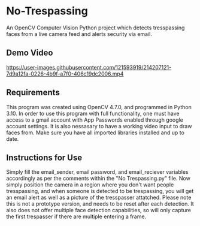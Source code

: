 # No-Trespassing
An OpenCV Computer Vision Python project which detects tresspassing faces from a live camera feed and alerts security via email.

## Demo Video


https://user-images.githubusercontent.com/121593919/214207121-7d9a12fa-0226-4b9f-a7f0-406c19dc2006.mp4


## Requirements
This program was created using OpenCV 4.7.0, and programmed in Python 3.10. In order to use this program with full functionality, one must have access to a gmail account with App Passwords enabled through google account settings. It is also nessasary to have a working video input to draw faces from. Make sure you have all imported libraries installed and up to date.

## Instructions for Use
Simply fill the email_sender, email password, and email_reciever variables accordingly as per the comments within the "No Trespassing.py" file. Now simply position the camera in a region where you don't want people tresspassing, and when someone is detected to be trespassing, you will get an email alert as well as a picture of the tresspasser attatched. Please note this is not a prototype version, and needs to be reset after each detection. It also does not offer multiple face detection capabilities, so will only capture the first trespasser if there are multiple entering a frame.
